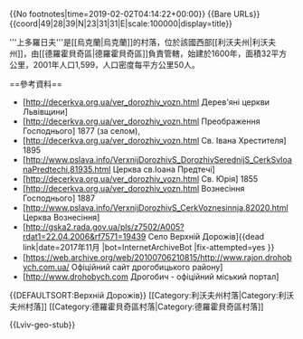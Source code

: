 {{No footnotes|time=2019-02-02T04:14:22+00:00}}
{{Bare URLs}}
{{coord|49|28|39|N|23|31|31|E|scale:100000|display=title}}

'''上多羅日夫'''是[[烏克蘭|烏克蘭]]的村落，位於該國西部[[利沃夫州|利沃夫州]]，由[[德羅霍貝奇區|德羅霍貝奇區]]負責管轄，始建於1600年，面積32平方公里，2001年人口1,599，人口密度每平方公里50人。

==參考資料==
* [http://decerkva.org.ua/ver_dorozhiv_vozn.html Дерев'яні церкви Львівщини]
* [http://decerkva.org.ua/ver_dorozhiv_vozn.html Преображення Господнього] 1877 (за селом),
* [http://decerkva.org.ua/ver_dorozhiv_vozn.html Св. Івана Хрестителя] 1895
* [http://www.pslava.info/VerxnijDorozhivS_DorozhivSerednijS_CerkSvIoanaPredtechi,81935.html Церква св.Іоана Предтечі]
* [http://decerkva.org.ua/ver_dorozhiv_vozn.html Св. Юрія] 1855
* [http://decerkva.org.ua/ver_dorozhiv_vozn.html Вознесіння Господнього] 1887
* [http://www.pslava.info/VerxnijDorozhivS_CerkVoznesinnja,82020.html Церква Вознесіння]
* [http://gska2.rada.gov.ua/pls/z7502/A005?rdat1=22.04.2006&rf7571=19439 Село Верхній Дорожів]{{dead link|date=2017年11月 |bot=InternetArchiveBot |fix-attempted=yes }}
* [https://web.archive.org/web/20100706210815/http://www.rajon.drohobych.com.ua/ Офіційний сайт дрогобицького району]
* [http://www.drohobych.com Дрогобич - офіційний міський портал]

{{DEFAULTSORT:Верхній Дорожів}}
[[Category:利沃夫州村落|Category:利沃夫州村落]]
[[Category:德羅霍貝奇區村落|Category:德羅霍貝奇區村落]]


{{Lviv-geo-stub}}